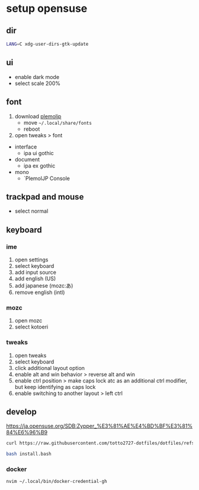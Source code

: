 # setup opensuse

## dir

```bash
LANG=C xdg-user-dirs-gtk-update
```

## ui

- enable dark mode
- select scale 200%

## font

1. download [plemoljp](https://github.com/yuru7/PlemolJP)
    - move `~/.local/share/fonts`
    - reboot
1. open tweaks > font

- interface
    - ipa ui gothic
- document
    - ipa ex gothic
-  mono
    - `PlemolJP Console

## trackpad and mouse

- select normal

## keyboard

### ime

1. open settings
1. select keyboard
1. add input source
1. add english (US)
1. add japanese (mozc:あ)
1. remove english (intl)

### mozc

1. open mozc
1. select kotoeri

### tweaks

1. open tweaks
1. select keyboard
1. click additional layout option
1. enable alt and win behavior > reverse alt and win
1. enable ctrl position > make caps lock atc as an additional ctrl modifier, but keep identifying as caps lock
1. enable switching to another layout > left ctrl

## develop

<https://ja.opensuse.org/SDB:Zypper_%E3%81%AE%E4%BD%BF%E3%81%84%E6%96%B9>

```bash
curl https://raw.githubusercontent.com/totto2727-dotfiles/dotfiles/refs/heads/main/opensuse-private/init.bash

bash install.bash
```

### docker

```bash
nvim ~/.local/bin/docker-credential-gh
```
